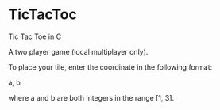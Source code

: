 # TicTacToc
Tic Tac Toe in C

A two player game (local multiplayer only). 

To place your tile, enter the coordinate in the following format:

a, b

where a and b are both integers in the range [1, 3].
